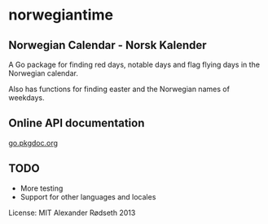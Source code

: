 norwegiantime
=============

Norwegian Calendar - Norsk Kalender
-----------------------------------

A Go package for finding red days, notable days and flag flying days in the Norwegian calendar.

Also has functions for finding easter and the Norwegian names of weekdays.

Online API documentation
------------------------

[go.pkgdoc.org](http://go.pkgdoc.org/github.com/xyproto/norwegiantime)


TODO
----

* More testing
* Support for other languages and locales


License: MIT
Alexander Rødseth 2013
